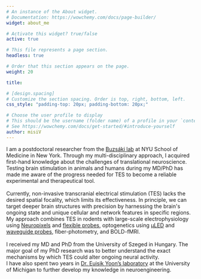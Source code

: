 ```yaml
---
# An instance of the About widget.
# Documentation: https://wowchemy.com/docs/page-builder/
widget: about_me

# Activate this widget? true/false
active: true

# This file represents a page section.
headless: true

# Order that this section appears on the page.
weight: 20

title: 

# [design.spacing]
# Customize the section spacing. Order is top, right, bottom, left.
css_style: "padding-top: 20px; padding-bottom: 20px;"

# Choose the user profile to display
# This should be the username (folder name) of a profile in your `content/authors/` folder.
# See https://wowchemy.com/docs/get-started/#introduce-yourself
author: misiV
---
```

I am a postdoctoral researcher from the [Buzsáki lab](https://buzsakilab.com/wp/) at NYU School of Medicine in New York. Through my multi-disciplinary approach, I acquired first-hand knowledge about the challenges of translational neuroscience. Testing brain stimulation in animals and humans during my MD/PhD has made me aware of the progress needed for TES to become a reliable experimental and therapeutical tool. 
</br ></br >
Currently, non-invasive transcranial electrical stimulation (TES) lacks the desired spatial focality, which limits its effectiveness. In principle, we can target deeper brain structures with precision by harnessing the brain's ongoing state and unique cellular and network features in specific regions.
</br >
My approach combines TES in rodents with large-scale electrophysiology using [Neuropixels](https://elifesciences.org/articles/65859) and [flexible probes](https://onlinelibrary.wiley.com/doi/10.1002/advs.202207576), optogenetics using [μLED](https://onlinelibrary.wiley.com/doi/full/10.1002/advs.202105414) and [waveguide probes](https://www.nature.com/articles/s41378-018-0009-2), fiber-photometry, and BOLD-fMRI. 
<br>
<br>
I received my MD and PhD from the University of Szeged in Hungary. The major goal of my PhD research was to better understand the exact mechanisms by which TES could alter ongoing neural activity. 
<br>
I have also spent two years in [Dr. Euisik Yoon’s laboratory](https://yoon.eecs.umich.edu/) at the University of Michigan to further develop my knowledge in neuroengineering. 

